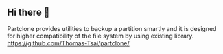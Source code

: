 ## Hi there 👋
 Partclone provides utilities to backup a partition smartly and it is designed for higher compatibility of the file system by using existing library. 
 https://github.com/Thomas-Tsai/partclone/
